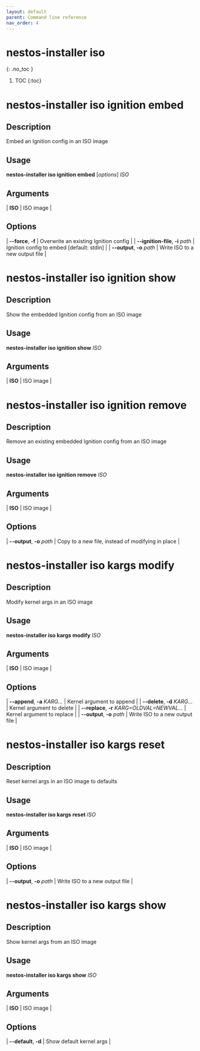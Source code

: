 ```yaml
---
layout: default
parent: Command line reference
nav_order: 4
---
```


# nestos-installer iso
{: .no_toc }

1. TOC
{:toc}

# nestos-installer iso ignition embed

## Description

Embed an Ignition config in an ISO image

## Usage

**nestos-installer iso ignition embed** [*options*] *ISO*

## Arguments

| **ISO** | ISO image |

## Options

| **--force**, **-f** | Overwrite an existing Ignition config |
| **--ignition-file**, **-i** *path* | Ignition config to embed [default: stdin] |
| **--output**, **-o** *path* | Write ISO to a new output file |

# nestos-installer iso ignition show

## Description

Show the embedded Ignition config from an ISO image

## Usage

**nestos-installer iso ignition show** *ISO*

## Arguments

| **ISO** | ISO image |

# nestos-installer iso ignition remove

## Description

Remove an existing embedded Ignition config from an ISO image

## Usage

**nestos-installer iso ignition remove** *ISO*

## Arguments

| **ISO** | ISO image |

## Options

| **--output**, **-o** *path* | Copy to a new file, instead of modifying in place |

# nestos-installer iso kargs modify

## Description

Modify kernel args in an ISO image

## Usage

**nestos-installer iso kargs modify** *ISO*

## Arguments

| **ISO** | ISO image |

## Options

| **--append**, **-a** *KARG...* | Kernel argument to append |
| **--delete**, **-d** *KARG...* | Kernel argument to delete |
| **--replace**, **-r** *KARG=OLDVAL=NEWVAL...* | Kernel argument to replace |
| **--output**, **-o** *path* | Write ISO to a new output file |

# nestos-installer iso kargs reset

## Description

Reset kernel args in an ISO image to defaults

## Usage

**nestos-installer iso kargs reset** *ISO*

## Arguments

| **ISO** | ISO image |

## Options

| **--output**, **-o** *path* | Write ISO to a new output file |

# nestos-installer iso kargs show

## Description

Show kernel args from an ISO image

## Usage

**nestos-installer iso kargs show** *ISO*

## Arguments

| **ISO** | ISO image |

## Options

| **--default**, **-d** | Show default kernel args |
